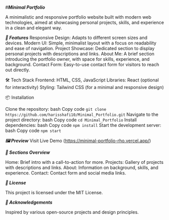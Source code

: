 #***Minimal Portfolio***

A minimalistic and responsive portfolio website built with modern web technologies, aimed at showcasing personal projects, skills, and experience in a clean and elegant way.

***🚀 Features***
Responsive Design: Adapts to different screen sizes and devices.
Modern UI: Simple, minimalist layout with a focus on readability and ease of navigation.
Project Showcase: Dedicated section to display personal projects with descriptions and links.
About Me: A brief section introducing the portfolio owner, with space for skills, experience, and background.
Contact Form: Easy-to-use contact form for visitors to reach out directly.

🛠️ Tech Stack
Frontend: HTML, CSS, JavaScript
Libraries: React (optional for interactivity)
Styling: Tailwind CSS (for a minimal and responsive design)

📦 Installation

Clone the repository:
bash
Copy code
`git clone https://github.com/harisshafi10/Minimal_Portfolio.git`
Navigate to the project directory:
bash 
Copy code
`cd Minimal_Portfolio`
Install dependencies:
bash
Copy code
`npm install`
Start the development server:
bash
Copy code
`npm start`

***🖼️ Preview***
Visit Live Demo (https://minimal-portfolio-rho.vercel.app/)


***📑 Sections Overview***

Home: Brief intro with a call-to-action for more.
Projects: Gallery of projects with descriptions and links.
About: Information on background, skills, and experience.
Contact: Contact form and social media links.

***📜 License***

This project is licensed under the MIT License.

***🙏 Acknowledgements***

Inspired by various open-source projects and design principles.
